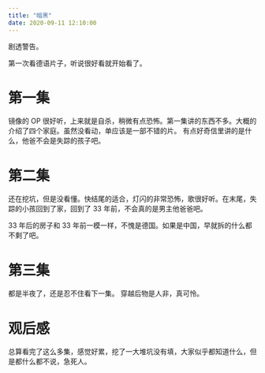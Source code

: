 ```yaml
---
title: "暗黑"
date: 2020-09-11 12:10:00
---
```


剧透警告。

第一次看德语片子，听说很好看就开始看了。

# 第一集

镜像的 OP 很好听，上来就是自杀，稍微有点恐怖。第一集讲的东西不多。大概的介绍了四个家庭。虽然没看动，单应该是一部不错的片。
有点好奇信里讲的是什么，他爸不会是失踪的孩子吧。

# 第二集

还在挖坑，但是没看懂。快结尾的适合，灯闪的非常恐怖，歌很好听。在末尾，失踪的小孩回到了家，回到了 33 年前，不会真的是男主他爸爸吧。

33 年后的房子和 33 年前一模一样，不愧是德国。如果是中国，早就拆的什么都不剩了吧。

# 第三集

都是半夜了，还是忍不住看下一集。
穿越后物是人非，真可怜。


# 观后感

总算看完了这么多集，感觉好累，挖了一大堆坑没有填，大家似乎都知道什么，但是都什么都不说，急死人。
